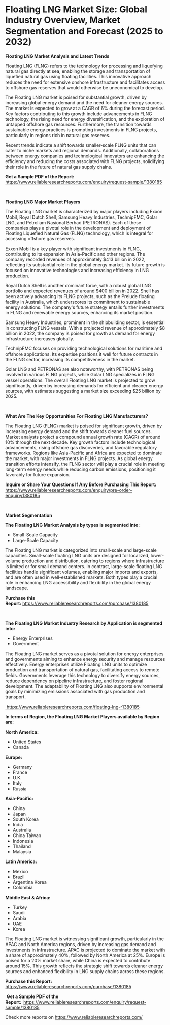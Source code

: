 <p><h1>Floating LNG Market Size: Global Industry Overview, Market Segmentation and Forecast (2025 to 2032)</h1></p><p><strong>Floating LNG Market Analysis and Latest Trends</strong></p>
<p><p>Floating LNG (FLNG) refers to the technology for processing and liquefying natural gas directly at sea, enabling the storage and transportation of liquefied natural gas using floating facilities. This innovative approach reduces the need for extensive onshore infrastructure and facilitates access to offshore gas reserves that would otherwise be uneconomical to develop.</p><p>The Floating LNG market is poised for substantial growth, driven by increasing global energy demand and the need for cleaner energy sources. The market is expected to grow at a CAGR of 6% during the forecast period. Key factors contributing to this growth include advancements in FLNG technology, the rising need for energy diversification, and the exploration of untapped offshore gas resources. Furthermore, the transition towards sustainable energy practices is prompting investments in FLNG projects, particularly in regions rich in natural gas reserves.</p><p>Recent trends indicate a shift towards smaller-scale FLNG units that can cater to niche markets and regional demands. Additionally, collaborations between energy companies and technological innovators are enhancing the efficiency and reducing the costs associated with FLNG projects, solidifying their role in the future of natural gas supply chains.</p></p>
<p><strong>Get a Sample PDF of the Report:&nbsp;</strong> <a href="https://www.reliableresearchreports.com/enquiry/request-sample/1380185?utm_campaign=2513&utm_medium=2&utm_source=Github&utm_content=ia&utm_term=13022025&utm_id=floating-lng">https://www.reliableresearchreports.com/enquiry/request-sample/1380185</a></p>
<p>&nbsp;</p>
<p><strong>Floating LNG Major Market Players</strong></p>
<p><p>The Floating LNG market is characterized by major players including Exxon Mobil, Royal Dutch Shell, Samsung Heavy Industries, TechnipFMC, Golar LNG, and Petroliam Nasional Berhad (PETRONAS). Each of these companies plays a pivotal role in the development and deployment of Floating Liquefied Natural Gas (FLNG) technology, which is integral for accessing offshore gas reserves.</p><p>Exxon Mobil is a key player with significant investments in FLNG, contributing to its expansion in Asia-Pacific and other regions. The company recorded revenues of approximately $413 billion in 2022, reflecting its substantial role in the global energy market. Its future growth is focused on innovative technologies and increasing efficiency in LNG production.</p><p>Royal Dutch Shell is another dominant force, with a robust global LNG portfolio and expected revenues of around $400 billion in 2022. Shell has been actively advancing its FLNG projects, such as the Prelude floating facility in Australia, which underscores its commitment to sustainable energy solutions. The company's future strategy entails further investments in FLNG and renewable energy sources, enhancing its market position.</p><p>Samsung Heavy Industries, prominent in the shipbuilding sector, is essential in constructing FLNG vessels. With a projected revenue of approximately $8 billion in 2022, the company is poised for growth as demand for energy infrastructure increases globally.</p><p>TechnipFMC focuses on providing technological solutions for maritime and offshore applications. Its expertise positions it well for future contracts in the FLNG sector, increasing its competitiveness in the market.</p><p>Golar LNG and PETRONAS are also noteworthy, with PETRONAS being involved in various FLNG projects, while Golar LNG specializes in FLNG vessel operations. The overall Floating LNG market is projected to grow significantly, driven by increasing demands for efficient and cleaner energy sources, with estimates suggesting a market size exceeding $25 billion by 2025.</p></p>
<p>&nbsp;</p>
<p><strong>What Are The Key Opportunities For Floating LNG Manufacturers?</strong></p>
<p><p>The Floating LNG (FLNG) market is poised for significant growth, driven by increasing energy demand and the shift towards cleaner fuel sources. Market analysts project a compound annual growth rate (CAGR) of around 10% through the next decade. Key growth factors include technological advancements, rising offshore gas discoveries, and favorable regulatory frameworks. Regions like Asia-Pacific and Africa are expected to dominate the market, with major investments in FLNG projects. As global energy transition efforts intensify, the FLNG sector will play a crucial role in meeting long-term energy needs while reducing carbon emissions, positioning it favorably for future expansion.</p></p>
<p><strong>Inquire or Share Your Questions If Any Before Purchasing This Report:</strong> <a href="https://www.reliableresearchreports.com/enquiry/pre-order-enquiry/1380185?utm_campaign=2513&utm_medium=2&utm_source=Github&utm_content=ia&utm_term=13022025&utm_id=floating-lng">https://www.reliableresearchreports.com/enquiry/pre-order-enquiry/1380185</a></p>
<p>&nbsp;</p>
<p><strong>Market Segmentation</strong></p>
<p><strong>The Floating LNG Market Analysis by types is segmented into:</strong></p>
<p><ul><li>Small-Scale Capacity</li><li>Large-Scale Capacity</li></ul></p>
<p><p>The Floating LNG market is categorized into small-scale and large-scale capacities. Small-scale floating LNG units are designed for localized, lower-volume production and distribution, catering to regions where infrastructure is limited or for small demand centers. In contrast, large-scale floating LNG facilities handle significant volumes, enabling major imports and exports, and are often used in well-established markets. Both types play a crucial role in enhancing LNG accessibility and flexibility in the global energy landscape.</p></p>
<p><strong>Purchase this Report:&nbsp;</strong><a href="https://www.reliableresearchreports.com/purchase/1380185?utm_campaign=2513&utm_medium=2&utm_source=Github&utm_content=ia&utm_term=13022025&utm_id=floating-lng">https://www.reliableresearchreports.com/purchase/1380185</a></p>
<p>&nbsp;</p>
<p><strong>The Floating LNG Market Industry Research by Application is segmented into:</strong></p>
<p><ul><li>Energy Enterprises</li><li>Government</li></ul></p>
<p><p>The Floating LNG market serves as a pivotal solution for energy enterprises and governments aiming to enhance energy security and manage resources effectively. Energy enterprises utilize Floating LNG units to optimize production and transportation of natural gas, facilitating access to remote fields. Governments leverage this technology to diversify energy sources, reduce dependency on pipeline infrastructure, and foster regional development. The adaptability of Floating LNG also supports environmental goals by minimizing emissions associated with gas production and transport.</p></p>
<p><a href="https://www.reliableresearchreports.com/floating-lng-r1380185?utm_campaign=2513&utm_medium=2&utm_source=Github&utm_content=ia&utm_term=13022025&utm_id=floating-lng">&nbsp;https://www.reliableresearchreports.com/floating-lng-r1380185</a></p>
<p><strong>In terms of Region, the Floating LNG Market Players available by Region are:</strong></p>
<p>
    <p> <strong> North America: </strong>
        <ul>
            <li>United States</li>
            <li>Canada</li>
        </ul>
        </p> 
    <p> <strong> Europe: </strong>
        <ul>
            <li>Germany</li>
            <li>France</li>
            <li>U.K.</li>
            <li>Italy</li>
            <li>Russia</li>
        </ul>
        </p> 
    <p> <strong> Asia-Pacific: </strong>
        <ul>
            <li>China</li>
            <li>Japan</li>
            <li>South Korea</li>
            <li>India</li>
            <li>Australia</li>
            <li>China Taiwan</li>
            <li>Indonesia</li>
            <li>Thailand</li>
            <li>Malaysia</li>
        </ul>
        </p> 
    <p> <strong> Latin America: </strong>
        <ul>
            <li>Mexico</li>
            <li>Brazil</li>
            <li>Argentina Korea</li>
            <li>Colombia</li>
        </ul>
        </p> 
    <p> <strong> Middle East & Africa: </strong>
        <ul>
            <li>Turkey</li>
            <li>Saudi</li>
            <li>Arabia</li>
            <li>UAE</li>
            <li>Korea</li>
        </ul>
    </p>
    </p>
<p><p>The Floating LNG market is witnessing significant growth, particularly in the APAC and North America regions, driven by increasing gas demand and investments in infrastructure. APAC is projected to dominate the market with a share of approximately 40%, followed by North America at 25%. Europe is poised for a 20% market share, while China is expected to contribute around 15%. This growth reflects the strategic shift towards cleaner energy sources and enhanced flexibility in LNG supply chains across these regions.</p></p>
<p><strong>Purchase this Report: </strong><a href="https://www.reliableresearchreports.com/purchase/1380185?utm_campaign=2513&utm_medium=2&utm_source=Github&utm_content=ia&utm_term=13022025&utm_id=floating-lng">https://www.reliableresearchreports.com/purchase/1380185</a></p>
<p>&nbsp;<strong>Get a Sample PDF of the Report:&nbsp;&nbsp;</strong><a href="https://www.reliableresearchreports.com/enquiry/request-sample/1380185?utm_campaign=2513&utm_medium=2&utm_source=Github&utm_content=ia&utm_term=13022025&utm_id=floating-lng">https://www.reliableresearchreports.com/enquiry/request-sample/1380185</a></p>
<p><strong></strong></p>
<p>Check more reports on <a href="https://www.reliableresearchreports.com/?utm_campaign=2513&utm_medium=2&utm_source=Github&utm_content=ia&utm_term=13022025&utm_id=floating-lng">https://www.reliableresearchreports.com/</a></p>
